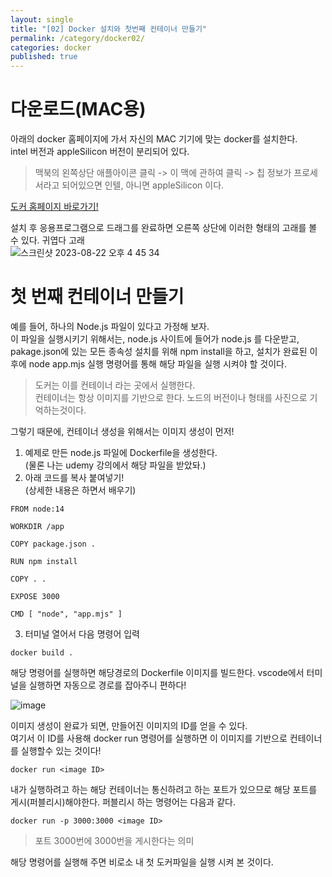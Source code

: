 ```yaml
---
layout: single
title: "[02] Docker 설치와 첫번째 컨테이너 만들기"
permalink: /category/docker02/
categories: docker
published: true
---
```


# 다운로드(MAC용)

아래의 docker 홈페이지에 가서 자신의 MAC 기기에 맞는 docker를 설치한다.  
intel 버전과 appleSilicon 버전이 분리되어 있다.  
> 맥북의 왼쪽상단 애플아이콘 클릭 -> 이 맥에 관하여 클릭 -> 칩 정보가 프로세서라고 되어있으면 인텔, 아니면 appleSilicon 이다. 

[도커 홈페이지 바로가기!](https://docs.docker.com/desktop/install/mac-install/)  

설치 후 응용프로그램으로 드래그를 완료하면 오른쪽 상단에 이러한 형태의 고래를 볼 수 있다. 귀엽다 고래  
![스크린샷 2023-08-22 오후 4 45 34](https://github.com/yebin76/yebin76/assets/103884098/3052a7b2-995f-4bc3-9b02-b3d66fa28a60)

# 첫 번째 컨테이너 만들기
예를 들어, 하나의 Node.js 파일이 있다고 가정해 보자.  
이 파일을 실행시키기 위해서는, node.js 사이트에 들어가 node.js 를 다운받고, pakage.json에 있는 모든 종속성 설치를 위해 npm install을 하고, 설치가 완료된 이후에 node app.mjs 실행 명령어를 통해 해당 파일을 실행 시켜야 할 것이다.  
> 도커는 이를 컨테이너 라는 곳에서 실행한다.  
컨테이너는 항상 이미지를 기반으로 한다. 노드의 버전이나 형태를 사진으로 기억하는것이다.  

그렇기 때문에, 컨테이너 생성을 위해서는 이미지 생성이 먼저!

1. 예제로 만든 node.js 파일에 Dockerfile을 생성한다.  
  (물론 나는 udemy 강의에서 해당 파일을 받았돠.)
2. 아래 코드를 복사 붙여넣기!  
  (상세한 내용은 하면서 배우기)
  ```docker 
  FROM node:14

  WORKDIR /app

  COPY package.json .

  RUN npm install

  COPY . .

  EXPOSE 3000

  CMD [ "node", "app.mjs" ]
  ```
3. 터미널 열어서 다음 명령어 입력
  ```
  docker build . 
  ```
  해당 명령어를 실행하면 해당경로의 Dockerfile 이미지를 빌드한다.
  vscode에서 터미널을 실행하면 자동으로 경로를 잡아주니 편하다! 
  
![image](https://github.com/yebin76/yebin76/assets/103884098/07977409-59e3-473f-bc92-1991146251e6)

이미지 생성이 완료가 되면, 만들어진 이미지의 ID를 얻을 수 있다.  
여기서 이 ID를 사용해 docker run 명령어를 실행하면 이 이미지를 기반으로 컨테이너를 실행할수 있는 것이다!

```
docker run <image ID>
```

내가 실행하려고 하는 해당 컨테이너는 통신하려고 하는 포트가 있으므로 해당 포트를 게시(퍼블리시)해야한다.
퍼블리시 하는 명령어는 다음과 같다. 

```
docker run -p 3000:3000 <image ID> 
```
> 포트 3000번에 3000번을 게시한다는 의미

해당 명령어를 실행해 주면 비로소 내 첫 도커파일을 실행 시켜 본 것이다.
